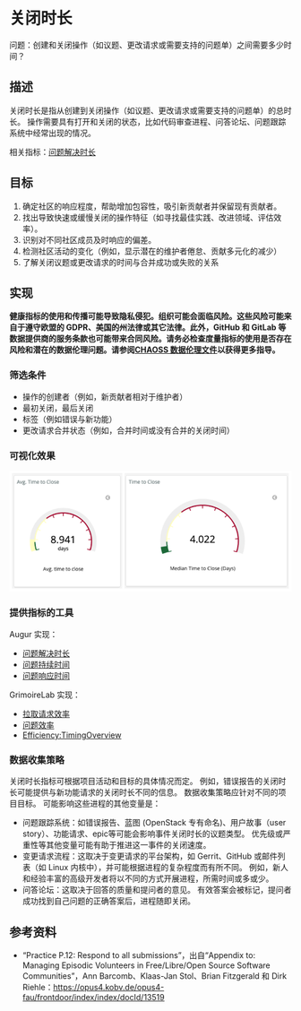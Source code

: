 # 关闭时长

问题：创建和关闭操作（如议题、更改请求或需要支持的问题单）之间需要多少时间？

## 描述
关闭时长是指从创建到关闭操作（如议题、更改请求或需要支持的问题单）的总时长。 操作需要具有打开和关闭的状态，比如代码审查进程、问答论坛、问题跟踪系统中经常出现的情况。

相关指标：[问题解决时长](https://chaoss.community/metric-issue-resolution-duration/)

## 目标
1. 确定社区的响应程度，帮助增加包容性，吸引新贡献者并保留现有贡献者。
2. 找出导致快速或缓慢关闭的操作特征（如寻找最佳实践、改进领域、评估效率）。
3. 识别对不同社区成员及时响应的偏差。
4. 检测社区活动的变化（例如，显示潜在的维护者倦怠、贡献多元化的减少）
5. 了解关闭议题或更改请求的时间与合并成功或失败的关系


## 实现

__健康指标的使用和传播可能导致隐私侵犯。组织可能会面临风险。这些风险可能来自于遵守欧盟的 GDPR、美国的州法律或其它法律。此外，GitHub 和 GitLab 等数据提供商的服务条款也可能带来合同风险。请务必检查度量指标的使用是否存在风险和潜在的数据伦理问题。请参阅[CHAOSS 数据伦理文件](https://github.com/chaoss/metrics/tree/main/resources)以获得更多指导。__

### 筛选条件

* 操作的创建者（例如，新贡献者相对于维护者）
* 最初关闭，最后关闭
* 标签（例如错误与新功能）
* 更改请求合并状态（例如，合并时间或没有合并的关闭时间）

### 可视化效果

![从 GrimoireLab 关闭问题的平均时间和中值时间](images/time-to-close_1.png)

### 提供指标的工具

Augur 实现：
* [问题解决时长](http://augur.osshealth.io/api_docs/#api-Evolution-Closed_Issue_Resolution_Duration(Repo))
* [问题持续时间](http://augur.osshealth.io/api_docs/#api-Evolution-issue-duration-repo)
* [问题响应时间](http://augur.osshealth.io/api_docs/#api-Evolution-Issue_Response_Time(Repo))

GrimoireLab 实现：
* [拉取请求效率](https://chaoss.github.io/grimoirelab-sigils/panels/github-pullrequests-efficiency/)
* [问题效率](https://chaoss.github.io/grimoirelab-sigils/panels/github-issues-efficiency/)
* [Efficiency:TimingOverview](https://chaoss.github.io/grimoirelab-sigils/panels/efficiency-timing-overview/)

### 数据收集策略

关闭时长指标可根据项目活动和目标的具体情况而定。 例如，错误报告的关闭时长可能提供与新功能请求的关闭时长不同的信息。 数据收集策略应针对不同的项目目标。 可能影响这些进程的其他变量是：
* 问题跟踪系统：如错误报告、蓝图 (OpenStack 专有命名)、用户故事（user story）、功能请求、epic等可能会影响事件关闭时长的议题类型。 优先级或严重性等其他变量可能有助于推进这一事件的关闭速度。
* 变更请求流程：这取决于变更请求的平台架构，如 Gerrit、GitHub 或邮件列表（如 Linux 内核中），并可能根据进程的复杂程度而有所不同。 例如，新人和经验丰富的高级开发者将以不同的方式开展进程，所需时间或多或少。
* 问答论坛：这取决于回答的质量和提问者的意见。 有效答案会被标记，提问者成功找到自己问题的正确答案后，进程随即关闭。

## 参考资料
* “Practice P.12: Respond to all submissions”，出自“Appendix to: Managing Episodic Volunteers in Free/Libre/Open Source Software Communities”，Ann Barcomb、Klaas-Jan Stol、Brian Fitzgerald 和 Dirk Riehle：https://opus4.kobv.de/opus4-fau/frontdoor/index/index/docId/13519  
